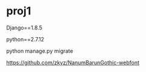 # proj1

Django==1.8.5

python==2.7.12

python manage.py migrate


https://github.com/zkyz/NanumBarunGothic-webfont
